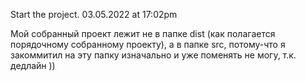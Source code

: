 Start the project.
03.05.2022 at 17:02pm

Мой собранный проект лежит не в папке dist (как полагается порядочному собранному проекту), а в папке src, потому-что я закоммитил на эту папку изначально и уже поменять не могу, т.к. дедлайн ))
